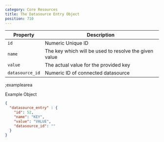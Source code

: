 ```yaml
---
category: Core Resources
title: The Datasource Entry Object
position: 710
---
```


| Property | Description |
|---|---|
| `id` | Numeric Unique ID |
| `name` | The key which will be used to resolve the given value |
| `value` | The actual value for the provided key |
| `datasource_id` | Numeric ID of connected datasource |

;examplearea

Example Object

```json
{ 
  "datasource_entry" : {
    "id": 52,
    "name": "KEY",
    "value": "VALUE",
    "datasource_id": ""
  }
}
```